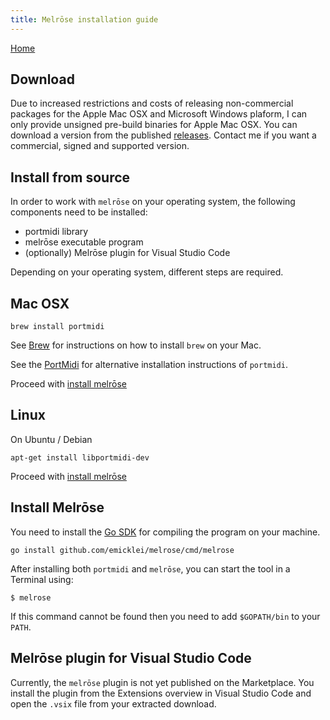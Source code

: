 ```yaml
---
title: Melrōse installation guide
---
```


[Home](https://emicklei.github.io/melrose)

## Download

Due to increased restrictions and costs of releasing non-commercial packages for the Apple Mac OSX and Microsoft Windows plaform, I can only provide unsigned pre-build binaries for Apple Mac OSX.
You can download a version from the published [releases](https://github.com/emicklei/melrose/releases).
Contact me if you want a commercial, signed and supported version.

## Install from source

In order to work with `melrōse` on your operating system, the following components need to be installed:

- portmidi library
- melrōse executable program
- (optionally) Melrōse plugin for Visual Studio Code

Depending on your operating system, different steps are required.

## Mac OSX

    brew install portmidi

See [Brew](https://brew.sh/) for instructions on how to install `brew` on your Mac.

See the [PortMidi](https://sourceforge.net/p/portmedia/wiki/portmidi/) for alternative installation instructions of `portmidi`.

Proceed with [install melrōse](install.md#install-melrōse)

## Linux

On Ubuntu / Debian

	apt-get install libportmidi-dev

Proceed with [install melrōse](install.md#install-melrōse)

## Install Melrōse<a name="install-melrōse"></a> 

You need to install the [Go SDK](https://golang.org/dl/) for compiling the program on your machine.

	go install github.com/emicklei/melrose/cmd/melrose

After installing both `portmidi` and `melrōse`, you can start the tool in a Terminal using:

	$ melrose

If this command cannot be found then you need to add `$GOPATH/bin` to your `PATH`.

## Melrōse plugin for Visual Studio Code<a name="plugin"></a>

Currently, the `melrōse` plugin is not yet published on the Marketplace.
You install the plugin from the Extensions overview in Visual Studio Code and open the `.vsix` file from your extracted download.
